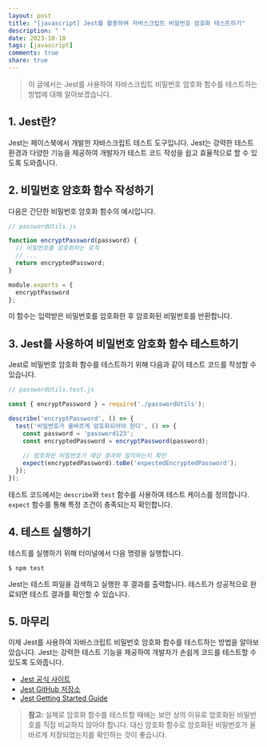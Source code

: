 ```yaml
---
layout: post
title: "[javascript] Jest를 활용하여 자바스크립트 비밀번호 암호화 테스트하기"
description: " "
date: 2023-10-18
tags: [javascript]
comments: true
share: true
---
```


> 이 글에서는 Jest를 사용하여 자바스크립트 비밀번호 암호화 함수를 테스트하는 방법에 대해 알아보겠습니다.

## 1. Jest란?

Jest는 페이스북에서 개발한 자바스크립트 테스트 도구입니다. Jest는 강력한 테스트 환경과 다양한 기능을 제공하여 개발자가 테스트 코드 작성을 쉽고 효율적으로 할 수 있도록 도와줍니다.

## 2. 비밀번호 암호화 함수 작성하기

다음은 간단한 비밀번호 암호화 함수의 예시입니다.

```javascript
// passwordUtils.js

function encryptPassword(password) {
  // 비밀번호를 암호화하는 로직
  // ...
  return encryptedPassword;
}

module.exports = {
  encryptPassword
};
```

이 함수는 입력받은 비밀번호를 암호화한 후 암호화된 비밀번호를 반환합니다.

## 3. Jest를 사용하여 비밀번호 암호화 함수 테스트하기

Jest로 비밀번호 암호화 함수를 테스트하기 위해 다음과 같이 테스트 코드를 작성할 수 있습니다.

```javascript
// passwordUtils.test.js

const { encryptPassword } = require('./passwordUtils');

describe('encryptPassword', () => {
  test('비밀번호가 올바르게 암호화되어야 한다', () => {
    const password = 'password123';
    const encryptedPassword = encryptPassword(password);
    
    // 암호화된 비밀번호가 예상 결과와 일치하는지 확인
    expect(encryptedPassword).toBe('expectedEncryptedPassword');
  });
});
```

테스트 코드에서는 `describe`와 `test` 함수를 사용하여 테스트 케이스를 정의합니다. `expect` 함수를 통해 특정 조건이 충족되는지 확인합니다.

## 4. 테스트 실행하기

테스트를 실행하기 위해 터미널에서 다음 명령을 실행합니다.

```
$ npm test
```

Jest는 테스트 파일을 검색하고 실행한 후 결과를 출력합니다. 테스트가 성공적으로 완료되면 테스트 결과를 확인할 수 있습니다.

## 5. 마무리

이제 Jest를 사용하여 자바스크립트 비밀번호 암호화 함수를 테스트하는 방법을 알아보았습니다. Jest는 강력한 테스트 기능을 제공하여 개발자가 손쉽게 코드를 테스트할 수 있도록 도와줍니다.

- [Jest 공식 사이트](https://jestjs.io/)
- [Jest GitHub 저장소](https://github.com/facebook/jest)
- [Jest Getting Started Guide](https://jestjs.io/docs/getting-started)

> **참고:** 실제로 암호화 함수를 테스트할 때에는 보안 상의 이유로 암호화된 비밀번호를 직접 비교하지 않아야 합니다. 대신 암호화 함수로 암호화된 비밀번호가 올바르게 저장되었는지를 확인하는 것이 좋습니다.